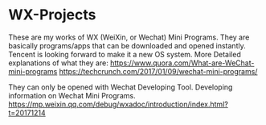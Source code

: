 # WX-Projects

These are my works of WX (WeiXin, or Wechat) Mini Programs. They are basically programs/apps that can be downloaded and opened instantly. Tencent is looking forward to make it a new OS system.
More Detailed explanations of what they are:
https://www.quora.com/What-are-WeChat-mini-programs
https://techcrunch.com/2017/01/09/wechat-mini-programs/

They can only be opened with Wechat Developing Tool.
Developing information on Wechat Mini Programs.
https://mp.weixin.qq.com/debug/wxadoc/introduction/index.html?t=20171214
